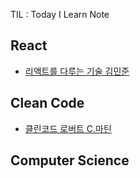 TIL : Today I Learn Note


## React
- [리액트를 다루는 기술 김민준](https://github.com/yunyoung1819/TIL/tree/master/Velopert_React)

## Clean Code
- [클린코드 로버트 C.마틴](https://github.com/yunyoung1819/TIL/tree/master/CleanCode)

## Computer Science

